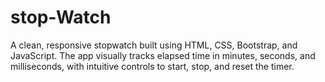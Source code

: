 # stop-Watch
A clean, responsive stopwatch built using HTML, CSS, Bootstrap, and JavaScript. The app visually tracks elapsed time in minutes, seconds, and milliseconds, with intuitive controls to start, stop, and reset the timer.
